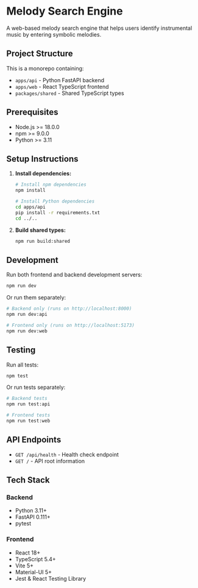 # Melody Search Engine

A web-based melody search engine that helps users identify instrumental music by entering symbolic melodies.

## Project Structure

This is a monorepo containing:
- `apps/api` - Python FastAPI backend
- `apps/web` - React TypeScript frontend
- `packages/shared` - Shared TypeScript types

## Prerequisites

- Node.js >= 18.0.0
- npm >= 9.0.0
- Python >= 3.11

## Setup Instructions

1. **Install dependencies:**
   ```bash
   # Install npm dependencies
   npm install
   
   # Install Python dependencies
   cd apps/api
   pip install -r requirements.txt
   cd ../..
   ```

2. **Build shared types:**
   ```bash
   npm run build:shared
   ```

## Development

Run both frontend and backend development servers:
```bash
npm run dev
```

Or run them separately:
```bash
# Backend only (runs on http://localhost:8000)
npm run dev:api

# Frontend only (runs on http://localhost:5173)
npm run dev:web
```

## Testing

Run all tests:
```bash
npm test
```

Or run tests separately:
```bash
# Backend tests
npm run test:api

# Frontend tests
npm run test:web
```

## API Endpoints

- `GET /api/health` - Health check endpoint
- `GET /` - API root information

## Tech Stack

### Backend
- Python 3.11+
- FastAPI 0.111+
- pytest

### Frontend
- React 18+
- TypeScript 5.4+
- Vite 5+
- Material-UI 5+
- Jest & React Testing Library
